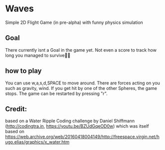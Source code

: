 # Waves
Simple 2D Flight Game (in pre-alpha) with funny physics simulation

## Goal
There currently isnt a Goal in the game yet. Not even a score to track how long you managed to survive🤷‍♂️

## how to play
You can use w,a,s,d,SPACE to move around. There are forces acting on you such as gravity, wind.
If you get hit by one of the other Spheres, the game stops. The game can be restarted by pressing "r".

## Credit:
based on a Water Ripple Coding challenge by Daniel Shiffmann (http://codingtra.in, https://youtu.be/BZUdGqeOD0w) which was itself based on https://web.archive.org/web/20160418004149/http://freespace.virgin.net/hugo.elias/graphics/x_water.htm

